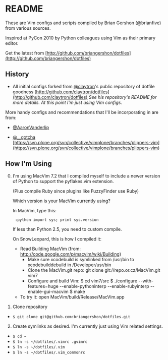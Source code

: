 README
======

These are Vim configs and scripts compiled by Brian Gershon (@brianfive) from various sources.

Inspired at PyCon 2010 by Python colleagues using Vim as their primary editor.

Get the latest from [http://github.com/briangershon/dotfiles](http://github.com/briangershon/dotfiles)

History
-------
* All initial configs forked from [@claytron](http://www.twitter.com/claytron)'s public repository of dotfile goodness [http://github.com/claytron/dotfiles](http://github.com/claytron/dotfiles) *See his repository's README for more details. At this point I'm just using Vim configs.*

More handy configs and recommendations that I'll be incorporating in are from:

* [@AaronVanderlip](http://www.twitter.com/AaronVanderlip)

* [@__gotcha](http://www.twitter.com/__gotcha) [https://svn.plone.org/svn/collective/vimplone/branches/plippers-vim](https://svn.plone.org/svn/collective/vimplone/branches/plippers-vim)

How I'm Using
-------------
0. I'm using MacVim 7.2 that I compiled myself to include a newer version
   of Python to support the pyflakes.vim extension.

   (Plus compile Ruby since plugins like FuzzyFinder use Ruby)

   Which version is your MacVim currently using?

   	In MacVim, type this:

   		:python import sys; print sys.version

   	If less than Python 2.5, you need to custom compile.

   On SnowLeopard, this is how I compiled it:

	* Read Building MacVim (from: http://code.google.com/p/macvim/wiki/Building)
        * Make sure xcodebuild is symlinked from /usr/bin to xcodebuilddebuild in /Developer/usr/bin
        * Clone the MacVim.git repo: git clone git://repo.or.cz/MacVim.git vim7
        * Configure and build Vim:
		$ cd vim7/src
		$ ./configure --with-features=huge --enable-pythoninterp --enable-rubyinterp --enable-gui-macvim
		$ make
	* To try it: open MacVim/build/Release/MacVim.app

1. Clone repository
  * `$ git clone git@github.com:briangershon/dotfiles.git`

2. Create symlinks as desired.  I'm currently just using Vim related settings.
  * `$ cd ~`
  * `$ ln -s ~/dotfiles/.vimrc .gvimrc`
  * `$ ln -s ~/dotfiles/.vim`
  * `$ ln -s ~/dotfiles/.vim_commonrc`
